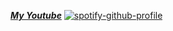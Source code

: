 [***My Youtube***](https://www.youtube.com/@MyBlueMufik)
[![spotify-github-profile](https://spotify-github-profile.kittinanx.com/api/view?uid=31xa23l2dt2ghz745sz35asrx3fi&cover_image=true&theme=apple&show_offline=false&background_color=121212&interchange=true&mode=dark)](https://spotify-github-profile.kittinanx.com/api/view?uid=31xa23l2dt2ghz745sz35asrx3fi&redirect=true)
